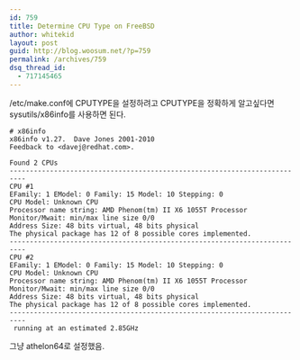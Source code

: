```yaml
---
id: 759
title: Determine CPU Type on FreeBSD
author: whitekid
layout: post
guid: http://blog.woosum.net/?p=759
permalink: /archives/759
dsq_thread_id:
  - 717145465
---
```

/etc/make.conf에 CPUTYPE을 설정하려고 CPUTYPE을 정확하게 알고싶다면 sysutils/x86info를 사용하면 된다.

    # x86info
    x86info v1.27.  Dave Jones 2001-2010
    Feedback to <davej@redhat.com>.

    Found 2 CPUs
    --------------------------------------------------------------------------
    CPU #1
    EFamily: 1 EModel: 0 Family: 15 Model: 10 Stepping: 0
    CPU Model: Unknown CPU
    Processor name string: AMD Phenom(tm) II X6 1055T Processor
    Monitor/Mwait: min/max line size 0/0
    Address Size: 48 bits virtual, 48 bits physical
    The physical package has 12 of 8 possible cores implemented.
    --------------------------------------------------------------------------
    CPU #2
    EFamily: 1 EModel: 0 Family: 15 Model: 10 Stepping: 0
    CPU Model: Unknown CPU
    Processor name string: AMD Phenom(tm) II X6 1055T Processor
    Monitor/Mwait: min/max line size 0/0
    Address Size: 48 bits virtual, 48 bits physical
    The physical package has 12 of 8 possible cores implemented.
    --------------------------------------------------------------------------
     running at an estimated 2.85GHz

그냥 athelon64로 설정했음.